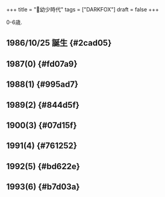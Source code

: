 +++
title = "🦊幼少時代"
tags = ["DARKFOX"]
draft = false
+++

0-6歳.


## 1986/10/25 誕生 {#2cad05}


## 1987(0) {#fd07a9}


## 1988(1) {#995ad7}


## 1989(2) {#844d5f}


## 1900(3) {#07d15f}


## 1991(4) {#761252}


## 1992(5) {#bd622e}


## 1993(6) {#b7d03a}
